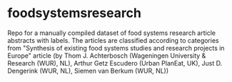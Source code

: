 # foodsystemsresearch
Repo for a manually compiled dataset of food systems research article abstracts with labels.
The articles are classified according to categories from "Synthesis of existing food systems studies and research projects in Europe" article (by Thom J. Achterbosch (Wageningen University & Research (WUR), NL), Arthur Getz Escudero (Urban PlanEat, UK), Just D.
Dengerink (WUR, NL), Siemen van Berkum (WUR, NL))

